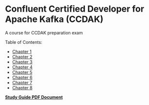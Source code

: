 # Confluent Certified Developer for Apache Kafka (CCDAK)

A course for CCDAK preparation exam

Table of Contents:

- [Chapter 1](chapter-1/chapter-1.getting-started.md)
- [Chapter 2](chapter-2/chapter-2.building-a-practice-cluster.md)
- [Chapter 3](chapter-3/chapter-3.kafka-architecture-basics.md)
- [Chapter 4](chapter-4/chapter-4.kafka-and-java.md)
- [Chapter 5](chapter-5/chapter-5.kafka-streams.md)
- [Chapter 6](chapter-6/chapter-6.advanced-application-design-concept.md)
- [Chapter 7](chapter-7/chapter-7.working-with-kafka-in-java.md)
- [Chapter 8](chapter-8/chapter-8.working-with-the-confluent-kafka-rest-ap-is.md)

[**Study Guide PDF Document**](study-guide.pdf)
